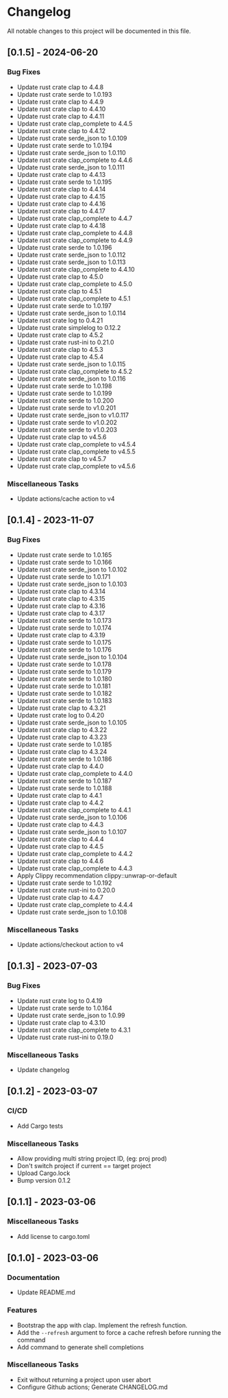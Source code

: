# Changelog

All notable changes to this project will be documented in this file.

## [0.1.5] - 2024-06-20

### Bug Fixes

- Update rust crate clap to 4.4.8
- Update rust crate serde to 1.0.193
- Update rust crate clap to 4.4.9
- Update rust crate clap to 4.4.10
- Update rust crate clap to 4.4.11
- Update rust crate clap_complete to 4.4.5
- Update rust crate clap to 4.4.12
- Update rust crate serde_json to 1.0.109
- Update rust crate serde to 1.0.194
- Update rust crate serde_json to 1.0.110
- Update rust crate clap_complete to 4.4.6
- Update rust crate serde_json to 1.0.111
- Update rust crate clap to 4.4.13
- Update rust crate serde to 1.0.195
- Update rust crate clap to 4.4.14
- Update rust crate clap to 4.4.15
- Update rust crate clap to 4.4.16
- Update rust crate clap to 4.4.17
- Update rust crate clap_complete to 4.4.7
- Update rust crate clap to 4.4.18
- Update rust crate clap_complete to 4.4.8
- Update rust crate clap_complete to 4.4.9
- Update rust crate serde to 1.0.196
- Update rust crate serde_json to 1.0.112
- Update rust crate serde_json to 1.0.113
- Update rust crate clap_complete to 4.4.10
- Update rust crate clap to 4.5.0
- Update rust crate clap_complete to 4.5.0
- Update rust crate clap to 4.5.1
- Update rust crate clap_complete to 4.5.1
- Update rust crate serde to 1.0.197
- Update rust crate serde_json to 1.0.114
- Update rust crate log to 0.4.21
- Update rust crate simplelog to 0.12.2
- Update rust crate clap to 4.5.2
- Update rust crate rust-ini to 0.21.0
- Update rust crate clap to 4.5.3
- Update rust crate clap to 4.5.4
- Update rust crate serde_json to 1.0.115
- Update rust crate clap_complete to 4.5.2
- Update rust crate serde_json to 1.0.116
- Update rust crate serde to 1.0.198
- Update rust crate serde to 1.0.199
- Update rust crate serde to 1.0.200
- Update rust crate serde to v1.0.201
- Update rust crate serde_json to v1.0.117
- Update rust crate serde to v1.0.202
- Update rust crate serde to v1.0.203
- Update rust crate clap to v4.5.6
- Update rust crate clap_complete to v4.5.4
- Update rust crate clap_complete to v4.5.5
- Update rust crate clap to v4.5.7
- Update rust crate clap_complete to v4.5.6

### Miscellaneous Tasks

- Update actions/cache action to v4

## [0.1.4] - 2023-11-07

### Bug Fixes

- Update rust crate serde to 1.0.165
- Update rust crate serde to 1.0.166
- Update rust crate serde_json to 1.0.102
- Update rust crate serde to 1.0.171
- Update rust crate serde_json to 1.0.103
- Update rust crate clap to 4.3.14
- Update rust crate clap to 4.3.15
- Update rust crate clap to 4.3.16
- Update rust crate clap to 4.3.17
- Update rust crate serde to 1.0.173
- Update rust crate serde to 1.0.174
- Update rust crate clap to 4.3.19
- Update rust crate serde to 1.0.175
- Update rust crate serde to 1.0.176
- Update rust crate serde_json to 1.0.104
- Update rust crate serde to 1.0.178
- Update rust crate serde to 1.0.179
- Update rust crate serde to 1.0.180
- Update rust crate serde to 1.0.181
- Update rust crate serde to 1.0.182
- Update rust crate serde to 1.0.183
- Update rust crate clap to 4.3.21
- Update rust crate log to 0.4.20
- Update rust crate serde_json to 1.0.105
- Update rust crate clap to 4.3.22
- Update rust crate clap to 4.3.23
- Update rust crate serde to 1.0.185
- Update rust crate clap to 4.3.24
- Update rust crate serde to 1.0.186
- Update rust crate clap to 4.4.0
- Update rust crate clap_complete to 4.4.0
- Update rust crate serde to 1.0.187
- Update rust crate serde to 1.0.188
- Update rust crate clap to 4.4.1
- Update rust crate clap to 4.4.2
- Update rust crate clap_complete to 4.4.1
- Update rust crate serde_json to 1.0.106
- Update rust crate clap to 4.4.3
- Update rust crate serde_json to 1.0.107
- Update rust crate clap to 4.4.4
- Update rust crate clap to 4.4.5
- Update rust crate clap_complete to 4.4.2
- Update rust crate clap to 4.4.6
- Update rust crate clap_complete to 4.4.3
- Apply Clippy recommendation clippy::unwrap-or-default
- Update rust crate serde to 1.0.192
- Update rust crate rust-ini to 0.20.0
- Update rust crate clap to 4.4.7
- Update rust crate clap_complete to 4.4.4
- Update rust crate serde_json to 1.0.108

### Miscellaneous Tasks

- Update actions/checkout action to v4

## [0.1.3] - 2023-07-03

### Bug Fixes

- Update rust crate log to 0.4.19
- Update rust crate serde to 1.0.164
- Update rust crate serde_json to 1.0.99
- Update rust crate clap to 4.3.10
- Update rust crate clap_complete to 4.3.1
- Update rust crate rust-ini to 0.19.0

### Miscellaneous Tasks

- Update changelog

## [0.1.2] - 2023-03-07

### CI/CD

- Add Cargo tests

### Miscellaneous Tasks

- Allow providing multi string project ID, (eg: proj prod)
- Don't switch project if current == target project
- Upload Cargo.lock
- Bump version 0.1.2

## [0.1.1] - 2023-03-06

### Miscellaneous Tasks

- Add license to cargo.toml

## [0.1.0] - 2023-03-06

### Documentation

- Update README.md

### Features

- Bootstrap the app with clap. Implement the refresh function.
- Add the `--refresh` argument to force a cache refresh before running the command
- Add command to generate shell completions

### Miscellaneous Tasks

- Exit without returning a project upon user abort
- Configure Github actions; Generate CHANGELOG.md

